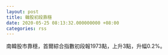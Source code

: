 ```yaml
---
layout: post
title: 韓股初段靠穩
date: 2020-05-25 08:13:32.000000000 +08:00
categories: rss
---
```


南韓股市靠穩，首爾綜合指數初段報1973點，上升3點，升幅0.2%。
